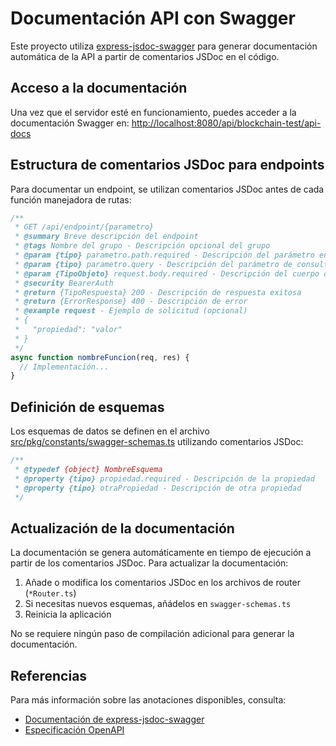 # Documentación API con Swagger

Este proyecto utiliza [express-jsdoc-swagger](https://www.npmjs.com/package/express-jsdoc-swagger) para generar documentación automática de la API a partir de comentarios JSDoc en el código.

## Acceso a la documentación

Una vez que el servidor esté en funcionamiento, puedes acceder a la documentación Swagger en: [http://localhost:8080/api/blockchain-test/api-docs](http://localhost:8080/api/blockchain-test/api-docs)

## Estructura de comentarios JSDoc para endpoints

Para documentar un endpoint, se utilizan comentarios JSDoc antes de cada función manejadora de rutas:

```typescript
/**
 * GET /api/endpoint/{parametro}
 * @summary Breve descripción del endpoint
 * @tags Nombre del grupo - Descripción opcional del grupo
 * @param {tipo} parametro.path.required - Descripción del parámetro en la ruta
 * @param {tipo} parametro.query - Descripción del parámetro de consulta
 * @param {TipoObjeto} request.body.required - Descripción del cuerpo de la solicitud
 * @security BearerAuth
 * @return {TipoRespuesta} 200 - Descripción de respuesta exitosa
 * @return {ErrorResponse} 400 - Descripción de error
 * @example request - Ejemplo de solicitud (opcional)
 * {
 *   "propiedad": "valor"
 * }
 */
async function nombreFuncion(req, res) {
  // Implementación...
}
```

## Definición de esquemas

Los esquemas de datos se definen en el archivo [src/pkg/constants/swagger-schemas.ts](../src/pkg/constants/swagger-schemas.ts) utilizando comentarios JSDoc:

```typescript
/**
 * @typedef {object} NombreEsquema
 * @property {tipo} propiedad.required - Descripción de la propiedad
 * @property {tipo} otraPropiedad - Descripción de otra propiedad
 */
```

## Actualización de la documentación

La documentación se genera automáticamente en tiempo de ejecución a partir de los comentarios JSDoc. Para actualizar la documentación:

1. Añade o modifica los comentarios JSDoc en los archivos de router (`*Router.ts`)
2. Si necesitas nuevos esquemas, añádelos en `swagger-schemas.ts`
3. Reinicia la aplicación

No se requiere ningún paso de compilación adicional para generar la documentación.

## Referencias

Para más información sobre las anotaciones disponibles, consulta:

- [Documentación de express-jsdoc-swagger](https://brikev.github.io/express-jsdoc-swagger-docs/#/)
- [Especificación OpenAPI](https://swagger.io/specification/)
